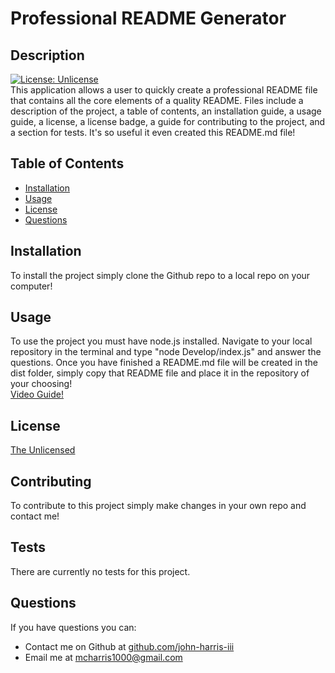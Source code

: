 # Professional README Generator
  ## Description  
  [![License: Unlicense](https://img.shields.io/badge/license-Unlicense-blue.svg)](http://unlicense.org/)  
  This application allows a user to quickly create a professional README file that contains all the core elements of a quality README. Files include a description of the project, a table of contents, an installation guide, a usage guide, a license, a license badge, a guide for contributing to the project, and a section for tests. It's so useful it even created this README.md file!
  ## Table of Contents
  * [Installation](#installation)
  * [Usage](#usage)
  * [License](#license)
  * [Questions](#questions)
  ## Installation
  To install the project simply clone the Github repo to a local repo on your computer!
  ## Usage
  To use the project you must have node.js installed. Navigate to your local repository in the terminal and type "node Develop/index.js" and answer the questions. Once you have finished a README.md file will be created in the dist folder, simply copy that README file and place it in the repository of your choosing!  
  <a href="https://watch.screencastify.com/v/2GNpwU9PpU0rlXpIcqil" target="_blank">Video Guide!</a>
  ## License
  <a href='https://opensource.org/licenses/unlicense' target='_blank'>The Unlicensed</a>
  
  ## Contributing
  To contribute to this project simply make changes in your own repo and contact me!
  ## Tests
  There are currently no tests for this project.
  ## Questions
  If you have questions you can:  
  * Contact me on Github at [github.com/john-harris-iii](https://github.com/john-harris-iii)  
  * Email me at mcharris1000@gmail.com

